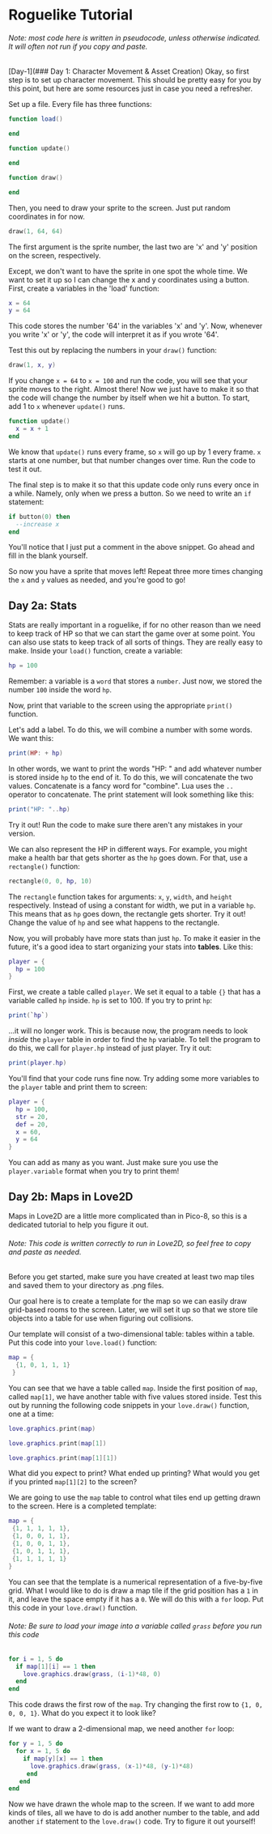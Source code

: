 # Roguelike Tutorial
###### Note: most code here is written in pseudocode, unless otherwise indicated. It will often not run if you copy and paste.
[Day-1](### Day 1: Character Movement & Asset Creation)
Okay, so first step is to set up character movement. This should be pretty easy for you by this point, but here are some resources just in case you need a refresher.

Set up a file. Every file has three functions:

```lua
function load()

end

function update()

end

function draw()

end
```

Then, you need to draw your sprite to the screen. Just put random coordinates in for now.

```lua
draw(1, 64, 64)
```
The first argument is the sprite number, the last two are 'x' and 'y' position on the screen, respectively.

Except, we don't want to have the sprite in one spot the whole time. We want to set it up so I can change the x and y coordinates using a button. First, create a variables in the 'load' function:

```lua
x = 64
y = 64
```

This code stores the number '64' in the variables 'x' and 'y'. Now, whenever you write 'x' or 'y', the code will interpret it as if you wrote '64'.

Test this out by replacing the numbers in your `draw()` function:

```lua
draw(1, x, y)
```

If you change `x = 64` to `x = 100` and run the code, you will see that your sprite moves to the right. Almost there! Now we just have to make it so that the code will change the number by itself when we hit a button. To start, add 1 to `x` whenever `update()` runs.

```lua
function update()
  x = x + 1
end
```

We know that `update()` runs every frame, so `x` will go up by 1 every frame. `x` starts at one number, but that number changes over time. Run the code to test it out.

The final step is to make it so that this update code only runs every once in a while. Namely, only when we press a button. So we need to write an `if` statement:

```lua
if button(0) then
  --increase x
end
```

You'll notice that I just put a comment in the above snippet. Go ahead and fill in the blank yourself.

So now you have a sprite that moves left! Repeat three more times changing the `x` and `y` values as needed, and you're good to go!

## Day 2a: Stats
Stats are really important in a roguelike, if for no other reason than we need to keep track of HP so that we can start the game over at some point. You can also use stats to keep track of all sorts of things. They are really easy to make. Inside your `load()` function, create a variable:

```lua
hp = 100
```

Remember: a variable is a `word` that stores a `number`. Just now, we stored the number `100` inside the word `hp`.

Now, print that variable to the screen using the appropriate `print()` function.

Let's add a label. To do this, we will combine a number with some words. We want this:

```lua
print(HP: + hp)
```

In other words, we want to print the words "HP: " and add whatever number is stored inside `hp` to the end of it. To do this, we will concatenate the two values. Concatenate is a fancy word for "combine". Lua uses the `..` operator to concatenate. The print statement will look something like this:

```lua
print("HP: "..hp)
```

Try it out! Run the code to make sure there aren't any mistakes in your version.

We can also represent the HP in different ways. For example, you might make a health bar that gets shorter as the `hp` goes down. For that, use a `rectangle()` function:

```lua
rectangle(0, 0, hp, 10)
```

The `rectangle` function takes for arguments: `x`, `y`, `width`, and `height` respectively. Instead of using a constant for width, we put in a variable `hp`. This means that as `hp` goes down, the rectangle gets shorter. Try it out! Change the value of `hp` and see what happens to the rectangle.

Now, you will probably have more stats than just `hp`. To make it easier in the future, it's a good idea to start organizing your stats into **tables**. Like this:

```lua
player = {
  hp = 100
}
```

First, we create a table called `player`. We set it equal to a table `{}` that has a variable called `hp` inside. `hp` is set to 100. If you try to print `hp`:

```lua
print(`hp`)
```

...it will no longer work. This is because now, the program needs to look _inside_ the `player` table in order to find the `hp` variable. To tell the program to do this, we call for `player.hp` instead of just player. Try it out:

```lua
print(player.hp)
```
You'll find that your code runs fine now. Try adding some more variables to the `player` table and print them to screen:

```lua
player = {
  hp = 100,
  str = 20,
  def = 20,
  x = 60, 
  y = 64
}
```

You can add as many as you want. Just make sure you use the `player.variable` format when you try to print them!

## Day 2b: Maps in Love2D
Maps in Love2D are a little more complicated than in Pico-8, so this is a dedicated tutorial to help you figure it out.

###### Note: This code is written correctly to run in Love2D, so feel free to copy and paste as needed.

Before you get started, make sure you have created at least two map tiles and saved them to your directory as .png files.

Our goal here is to create a template for the map so we can easily draw grid-based rooms to the screen. Later, we will set it up so that we store tile objects into a table for use when figuring out collisions.

Our template will consist of a two-dimensional table: tables within a table. Put this code into your `love.load()` function:

```lua
map = {
  {1, 0, 1, 1, 1}
 }
 ```
 
 You can see that we have a table called `map`. Inside the first position of `map`, called `map[1]`, we have another table with five values stored inside. Test this out by running the following code snippets in your `love.draw()` function, one at a time:
 
 ```lua
 love.graphics.print(map)
 ```
 
 ```lua
 love.graphics.print(map[1])
 ```
 
 ```lua
 love.graphics.print(map[1][1])
 ```
 
 What did you expect to print? What ended up printing? What would you get if you printed `map[1][2]` to the screen?
 
 We are going to use the `map` table to control what tiles end up getting drawn to the screen. Here is a completed template:
 
 ```lua
 map = {
  {1, 1, 1, 1, 1},
  {1, 0, 0, 1, 1},
  {1, 0, 0, 1, 1},
  {1, 0, 1, 1, 1},
  {1, 1, 1, 1, 1}
}
```

You can see that the template is a numerical representation of a five-by-five grid. What I would like to do is draw a map tile if the grid position has a `1` in it, and leave the space empty if it has a `0`. We will do this with a `for` loop. Put this code in your `love.draw()` function.

###### Note: Be sure to load your image into a variable called `grass` before you run this code

```lua
for i = 1, 5 do
  if map[1][i] == 1 then
    love.graphics.draw(grass, (i-1)*48, 0)
  end
end
```

This code draws the first row of the `map`. Try changing the first row to `{1, 0, 0, 0, 1}`. What do you expect it to look like?

If we want to draw a 2-dimensional map, we need another `for` loop:

```lua
for y = 1, 5 do
  for x = 1, 5 do
    if map[y][x] == 1 then
      love.graphics.draw(grass, (x-1)*48, (y-1)*48)
     end
   end
end
```

Now we have drawn the whole map to the screen. If we want to add more kinds of tiles, all we have to do is add another number to the table, and add another `if` statement to the `love.draw()` code. Try to figure it out yourself!
